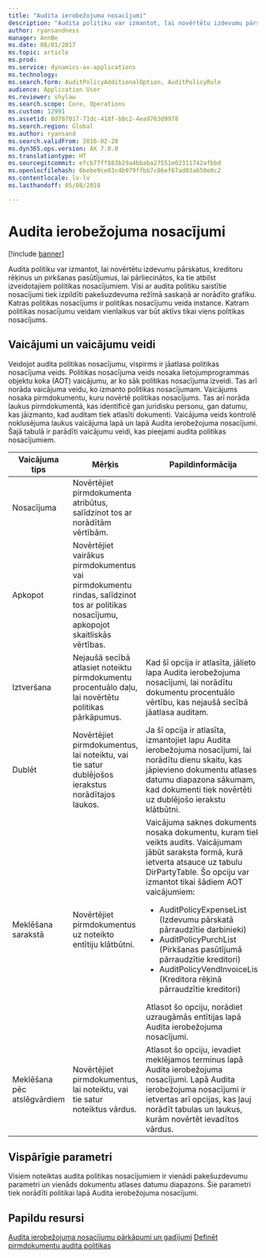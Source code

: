 ```yaml
---
title: "Audita ierobežojuma nosacījumi"
description: "Audita politiku var izmantot, lai novērtētu izdevumu pārskatus, kreditoru rēķinus un pirkšanas pasūtījumus, lai pārliecinātos, ka tie atbilst izveidotajiem politikas nosacījumiem. Visi ar audita politiku saistītie nosacījumi tiek izpildīti pakešuzdevuma režīmā saskaņā ar norādīto grafiku.  Katras politikas nosacījums ir politikas nosacījumu veida instance. Katram politikas nosacījumu veidam vienlaikus var būt aktīvs tikai viens politikas nosacījums."
author: ryansandness
manager: AnnBe
ms.date: 08/01/2017
ms.topic: article
ms.prod: 
ms.service: dynamics-ax-applications
ms.technology: 
ms.search.form: AuditPolicyAdditionalOption, AuditPolicyRule
audience: Application User
ms.reviewer: shylaw
ms.search.scope: Core, Operations
ms.custom: 12991
ms.assetid: 8d787017-71dc-418f-b8c2-4ea9763d9978
ms.search.region: Global
ms.author: ryansand
ms.search.validFrom: 2016-02-28
ms.dyn365.ops.version: AX 7.0.0
ms.translationtype: HT
ms.sourcegitcommit: efcb77ff883b29a4bbaba27551e02311742afbbd
ms.openlocfilehash: 6bebe9ce83c4b979ffbb7c86ef67ad03a650e0c2
ms.contentlocale: lv-lv
ms.lasthandoff: 05/08/2018

---
```


# <a name="audit-policy-rules"></a>Audita ierobežojuma nosacījumi

[!include [banner](../includes/banner.md)]

Audita politiku var izmantot, lai novērtētu izdevumu pārskatus, kreditoru rēķinus un pirkšanas pasūtījumus, lai pārliecinātos, ka tie atbilst izveidotajiem politikas nosacījumiem. Visi ar audita politiku saistītie nosacījumi tiek izpildīti pakešuzdevuma režīmā saskaņā ar norādīto grafiku.  Katras politikas nosacījums ir politikas nosacījumu veida instance. Katram politikas nosacījumu veidam vienlaikus var būt aktīvs tikai viens politikas nosacījums. 

<a name="queries-and-query-types"></a>Vaicājumi un vaicājumu veidi
-----------------------

Veidojot audita politikas nosacījumu, vispirms ir jāatlasa politikas nosacījuma veids. Politikas nosacījuma veids nosaka lietojumprogrammas objektu koka (AOT) vaicājumu, ar ko sāk politikas nosacījuma izveidi. Tas arī norāda vaicājuma veidu, ko izmanto politikas nosacījumam. Vaicājums nosaka pirmdokumentu, kuru novērtē politikas nosacījums. Tas arī norāda laukus pirmdokumentā, kas identificē gan juridisku personu, gan datumu, kas jāizmanto, kad auditam tiek atlasīti dokumenti. Vaicājuma veids kontrolē noklusējuma laukus vaicājuma lapā un lapā Audita ierobežojuma nosacījumi. Šajā tabulā ir parādīti vaicājumu veidi, kas pieejami audita politikas nosacījumiem.

<table>
<colgroup>
<col width="33%" />
<col width="33%" />
<col width="33%" />
</colgroup>
<thead>
<tr class="header">
<th>Vaicājuma tips</th>
<th>Mērķis</th>
<th>Papildinformācija</th>
</tr>
</thead>
<tbody>
<tr class="odd">
<td>Nosacījuma</td>
<td>Novērtējiet pirmdokumenta atribūtus, salīdzinot tos ar norādītām vērtībām.</td>
<td></td>
</tr>
<tr class="even">
<td>Apkopot</td>
<td>Novērtējiet vairākus pirmdokumentus vai pirmdokumentu rindas, salīdzinot tos ar politikas nosacījumu, apkopojot skaitliskās vērtības.</td>
<td></td>
</tr>
<tr class="odd">
<td>Iztveršana</td>
<td>Nejaušā secībā atlasiet noteiktu pirmdokumentu procentuālo daļu, lai novērtētu politikas pārkāpumus.</td>
<td>Kad šī opcija ir atlasīta, jālieto lapa Audita ierobežojuma nosacījumi, lai norādītu dokumentu procentuālo vērtību, kas nejaušā secībā jāatlasa auditam.</td>
</tr>
<tr class="even">
<td>Dublēt</td>
<td>Novērtējiet pirmdokumentus, lai noteiktu, vai tie satur dublējošos ierakstus norādītajos laukos.</td>
<td>Ja šī opcija ir atlasīta, izmantojiet lapu Audita ierobežojuma nosacījumi, lai norādītu dienu skaitu, kas jāpievieno dokumentu atlases datumu diapazona sākumam, kad dokumenti tiek novērtēti uz dublējošo ierakstu klātbūtni.</td>
</tr>
<tr class="odd">
<td>Meklēšana sarakstā</td>
<td>Novērtējiet pirmdokumentus uz noteikto entītiju klātbūtni.</td>
<td>Vaicājuma saknes dokuments nosaka dokumentu, kuram tiek veikts audits. Vaicājumam jābūt saraksta formā, kurā ietverta atsauce uz tabulu DirPartyTable. Šo opciju var izmantot tikai šādiem AOT vaicājumiem:
<ul>
<li><span class="ui">AuditPolicyExpenseList</span> (Izdevumu pārskatā pārraudzītie darbinieki)</li>
<li><span class="ui">AuditPolicyPurchList</span> (Pirkšanas pasūtījumā pārraudzītie kreditori)</li>
<li><span class="ui">AuditPolicyVendInvoiceList</span> (Kreditora rēķinā pārraudzītie kreditori)</li>
</ul>
Atlasot šo opciju, norādiet uzraugāmās entītijas lapā Audita ierobežojuma nosacījumi.</td>
</tr>
<tr class="even">
<td>Meklēšana pēc atslēgvārdiem</td>
<td>Novērtējiet pirmdokumentus, lai noteiktu, vai tie satur noteiktus vārdus.</td>
<td>Atlasot šo opciju, ievadiet meklējamos terminus lapā Audita ierobežojuma nosacījumi. Lapā Audita ierobežojuma nosacījumi ir ietvertas arī opcijas, kas ļauj norādīt tabulas un laukus, kurām novērtēt ievadītos vārdus.</td>
</tr>
</tbody>
</table>

## <a name="common-parameters"></a>Vispārīgie parametri
Visiem noteiktas audita politikas nosacījumiem ir vienādi pakešuzdevumu parametri un vienāds dokumentu atlases datumu diapazons. Šie parametri tiek norādīti politikai lapā Audita ierobežojuma nosacījumi.



<a name="additional-resources"></a>Papildu resursi
--------

[Audita ierobežojuma nosacījumu pārkāpumi un gadījumi](audit-policy-violations-cases.md)
[Definēt pirmdokumentu audita politikas](tasks/define-audit-policies-source-documents.md)



